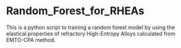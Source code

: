 # Random_Forest_for_RHEAs
This is a python script to training a random forest model by using the elastical properties of refractory High-Entropy Alloys calculated from EMTO-CPA method.
